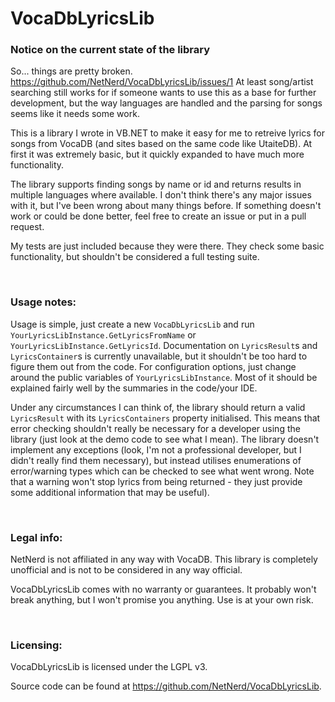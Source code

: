 # VocaDbLyricsLib

### Notice on the current state of the library
So... things are pretty broken. https://github.com/NetNerd/VocaDbLyricsLib/issues/1
At least song/artist searching still works for if someone wants to use this as a base for further development, but the way languages are handled and the parsing for songs seems like it needs some work.


This is a library I wrote in VB.NET to make it easy for me to retreive lyrics for songs from VocaDB (and sites based on the same code like UtaiteDB).
At first it was extremely basic, but it quickly expanded to have much more functionality.

The library supports finding songs by name or id and returns results in multiple languages where available.
I don't think there's any major issues with it, but I've been wrong about many things before. If something doesn't work or could be done better, feel free to create an issue or put in a pull request.

My tests are just included because they were there. They check some basic functionality, but shouldn't be considered a full testing suite.

&nbsp;

### Usage notes:
Usage is simple, just create a new `VocaDbLyricsLib` and run `YourLyricsLibInstance.GetLyricsFromName` or `YourLyricsLibInstance.GetLyricsId`.
Documentation on `LyricsResult`s and `LyricsContainer`s is currently unavailable, but it shouldn't be too hard to figure them out from the code.
For configuration options, just change around the public variables of `YourLyricsLibInstance`. Most of it should be explained fairly well by the summaries in the code/your IDE.

Under any circumstances I can think of, the library should return a valid `LyricsResult` with its `LyricsContainers` property initialised.
This means that error checking shouldn't really be necessary for a developer using the library (just look at the demo code to see what I mean).
The library doesn't implement any exceptions (look, I'm not a professional developer, but I didn't really find them necessary), but instead utilises enumerations of error/warning types which can be checked to see what went wrong. Note that a warning won't stop lyrics from being returned - they just provide some additional information that may be useful).

&nbsp;

### Legal info:
NetNerd is not affiliated in any way with VocaDB. This library is completely unofficial and is not to be considered in any way official.

VocaDbLyricsLib comes with no warranty or guarantees. It probably won't break anything, but I won't promise you anything. Use is at your own risk.

&nbsp;

### Licensing:
VocaDbLyricsLib is licensed under the LGPL v3.

Source code can be found at https://github.com/NetNerd/VocaDbLyricsLib.
